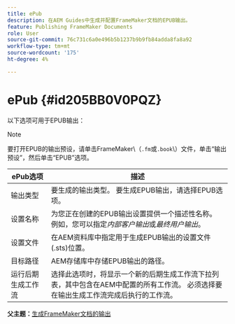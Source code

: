 ```yaml
---
title: ePub
description: 在AEM Guides中生成并配置FrameMaker文档的EPUB输出。
feature: Publishing FrameMaker Documents
role: User
source-git-commit: 76c731c6a0e496b5b1237b9b9fb84adda8fa8a92
workflow-type: tm+mt
source-wordcount: '175'
ht-degree: 4%

---
```


# ePub {#id205BB0V0PQZ}

以下选项可用于EPUB输出：

>[!NOTE]
>
> 要打开EPUB的输出预设，请单击FrameMaker\（`.fm`或`.book`\）文件，单击“输出预设”，然后单击“EPUB”选项。

| ePub选项 | 描述 |
|-----------|-----------|
| 输出类型 | 要生成的输出类型。 要生成EPUB输出，请选择EPUB选项。 |
| 设置名称 | 为您正在创建的EPUB输出设置提供一个描述性名称。 例如，您可以指定&#x200B;*内部客户输出*&#x200B;或&#x200B;*最终用户输出*。 |
| 设置文件 | 在AEM资料库中指定用于生成EPUB输出的设置文件\(.sts\)位置。 |
| 目标路径 | AEM存储库中存储EPUB输出的路径。 |
| 运行后期生成工作流 | 选择此选项时，将显示一个新的后期生成工作流下拉列表，其中包含在AEM中配置的所有工作流。 必须选择要在输出生成工作流完成后执行的工作流。 |

**父主题：**[&#x200B;生成FrameMaker文档的输出](fm-output-generatation.md)
